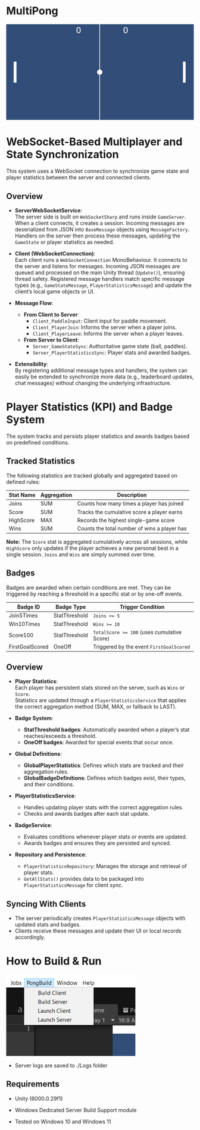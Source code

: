 # MultiPong

![alt text](https://github.com/0xunreal/MultiPong/blob/main/imgs/game.PNG)
 
# WebSocket-Based Multiplayer and State Synchronization

This system uses a WebSocket connection to synchronize game state and player statistics between the server and connected clients.

## Overview

- **ServerWebSocketService**:  
  The server side is built on `WebSocketSharp` and runs inside `GameServer`. When a client connects, it creates a session. Incoming messages are deserialized from JSON into `BaseMessage` objects using `MessageFactory`. Handlers on the server then process these messages, updating the `GameState` or player statistics as needed.

- **Client (WebSocketConnection)**:  
  Each client runs a `WebSocketConnection` MonoBehaviour. It connects to the server and listens for messages. Incoming JSON messages are queued and processed on the main Unity thread (`Update()`), ensuring thread safety. Registered message handlers match specific message types (e.g., `GameStateMessage`, `PlayerStatisticsMessage`) and update the client’s local game objects or UI.

- **Message Flow**:
  - **From Client to Server**:  
    - `Client_PaddleInput`: Client input for paddle movement.  
    - `Client_PlayerJoin`: Informs the server when a player joins.  
    - `Client_PlayerLeave`: Informs the server when a player leaves.
  - **From Server to Client**:  
    - `Server_GameStateSync`: Authoritative game state (ball, paddles).  
    - `Server_PlayerStatisticsSync`: Player stats and awarded badges.

- **Extensibility**:  
  By registering additional message types and handlers, the system can easily be extended to synchronize more data (e.g., leaderboard updates, chat messages) without changing the underlying infrastructure.


# Player Statistics (KPI) and Badge System

The system tracks and persists player statistics and awards badges based on predefined conditions.

## Tracked Statistics

The following statistics are tracked globally and aggregated based on defined rules:

| Stat Name   | Aggregation | Description                                   |
|-------------|-------------|-----------------------------------------------|
| Joins       | SUM         | Counts how many times a player has joined     |
| Score       | SUM         | Tracks the cumulative score a player earns    |
| HighScore   | MAX         | Records the highest single-game score         |
| Wins        | SUM         | Counts the total number of wins a player has  |

**Note:** The `Score` stat is aggregated cumulatively across all sessions, while `HighScore` only updates if the player achieves a new personal best in a single session. `Joins` and `Wins` are simply summed over time.

## Badges

Badges are awarded when certain conditions are met. They can be triggered by reaching a threshold in a specific stat or by one-off events.

| Badge ID         | Badge Type      | Trigger Condition                            |
|------------------|-----------------|-----------------------------------------------|
| Join5Times       | StatThreshold   | `Joins >= 5`                                 |
| Win10Times       | StatThreshold   | `Wins >= 10`                                 |
| Score100         | StatThreshold   | `TotalScore >= 100` (uses cumulative Score)   |
| FirstGoalScored  | OneOff          | Triggered by the event `FirstGoalScored`      |

## Overview

- **Player Statistics**:  
  Each player has persistent stats stored on the server, such as `Wins` or `Score`.  
  Statistics are updated through a `PlayerStatisticsService` that applies the correct aggregation method (SUM, MAX, or fallback to LAST).

- **Badge System**:  
  - **StatThreshold badges**: Automatically awarded when a player’s stat reaches/exceeds a threshold.  
  - **OneOff badges**: Awarded for special events that occur once.

- **Global Definitions**:
  - **GlobalPlayerStatistics**: Defines which stats are tracked and their aggregation rules.
  - **GlobalBadgeDefinitions**: Defines which badges exist, their types, and their conditions.

- **PlayerStatisticsService**:
  - Handles updating player stats with the correct aggregation rules.
  - Checks and awards badges after each stat update.

- **BadgeService**:
  - Evaluates conditions whenever player stats or events are updated.
  - Awards badges and ensures they are persisted and synced.

- **Repository and Persistence**:
  - `PlayerStatisticsRepository`: Manages the storage and retrieval of player stats.
  - `GetAllStats()` provides data to be packaged into `PlayerStatisticsMessage` for client sync.

## Syncing With Clients

- The server periodically creates `PlayerStatisticsMessage` objects with updated stats and badges.
- Clients receive these messages and update their UI or local records accordingly.

# How to Build & Run

![alt text](https://github.com/0xunreal/MultiPong/blob/main/imgs/buildmenu.PNG)

- Server logs are saved to ./Logs folder

## Requirements

- Unity (6000.0.29f1)
- Windows Dedicated Server Build Support module

- Tested on Windows 10 and Windows 11
